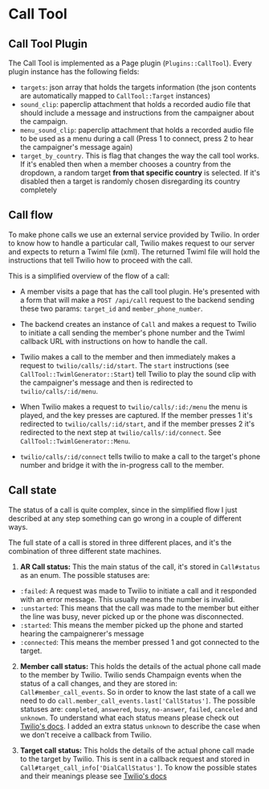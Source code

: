 # Call Tool

## Call Tool Plugin

The Call Tool is implemented as a Page plugin (`Plugins::CallTool`). Every plugin instance has the
following fields:

* `targets`: json array that holds the targets information (the json contents are
automatically mapped to `CallTool::Target` instances)
* `sound_clip`: paperclip attachment that holds a recorded audio file that should include a
message and instructions from the campaigner about the campaign.
* `menu_sound_clip`: paperclip attachment that holds a recorded audio file to be used as a
menu during a call (Press 1 to connect, press 2 to hear the campaigner's message again)
* `target_by_country`. This is flag that changes the way the call tool works. If it's enabled then
when a member chooses a country from the dropdown, a random target **from that specific country**
is selected. If it's disabled then a target is randomly chosen disregarding its country completely


## Call flow

To make phone calls we use an external service provided by Twilio. In order to know how to handle
a particular call, Twilio makes request to our server and expects to return a Twiml file (xml).
The returned Twiml file will hold the instructions that tell Twilio how to proceed with the call.

This is a simplified overview of the flow of a call:

* A member visits a page that has the call tool plugin. He's presented with a form that will make a
`POST /api/call` request to the backend sending these two params: `target_id` and
`member_phone_number`.

* The backend creates an instance of `Call` and makes a request to Twilio to initiate a call
sending the member's phone number and the Twiml callback URL with instructions on how to handle
the call.

* Twilio makes a call to the member and then immediately makes a request to
`twilio/calls/:id/start`. The `start` instructions (see `CallTool::TwimlGenerator::Start`) tell
Twilio to play the sound clip with the campaigner's message and then is redirected to
`twilio/calls/:id/menu`.

* When Twilio makes a request to `twilio/calls/:id:/menu` the menu is played, and the key presses
are captured. If the member presses 1 it's redirected to `twilio/calls/:id/start`, and if the member
presses 2 it's redirected to the next step at `twilio/calls/:id/connect`. See
`CallTool::TwimlGenerator::Menu`.

* `twilio/calls/:id/connect` tells twilio to make a call to the target's phone number and bridge it
with the in-progress call to the member.


## Call state

The status of a call is quite complex, since in the simplified flow I just described at any step
something can go wrong in a couple of different ways.

The full state of a call is stored in three different places, and it's the combination of three
different state machines.

1. **AR Call status:** This the main status of the call, it's stored in `Call#status` as an
enum. The possible statuses are:
  * `:failed`: A request was made to Twilio to initiate a call and it responded with an error
  message. This usually means the number is invalid.
  * `:unstarted`: This means that the call was made to the member but either the line was busy,
  never picked up or the phone was disconnected.
  * `:started`: This means the member picked up the phone and started hearing the campaignerer's
  message
  * `:connected`: This means the member pressed 1 and got connected to the target.

2. **Member call status:** This holds the details of the actual phone call made to the member by
Twilio. Twilio sends Champaign events when the status of a call changes, and they are stored in:
`Call#member_call_events`. So in order to know the last state of a call we need to do
`call.member_call_events.last['CallStatus']`. The possible statuses are: `completed`,
`answered`, `busy`, `no-answer`, `failed`, `canceled` and `unknown`. To understand what each status
means please check out
[Twilio's docs](https://www.twilio.com/docs/api/twiml/twilio_request#request-parameters-call-status).
I added an extra status `unknown` to describe the case when we don't receive a callback from Twilio.

3. **Target call status:** This holds the details of the actual phone call made to the target by
Twilio. This is sent in a callback request and stored in `Call#target_call_info['DialCallStatus']`.
To know the possible states and their meanings please see
[Twilio's docs](https://support.twilio.com/hc/en-us/articles/223132547-What-do-the-call-statuses-mean-)




